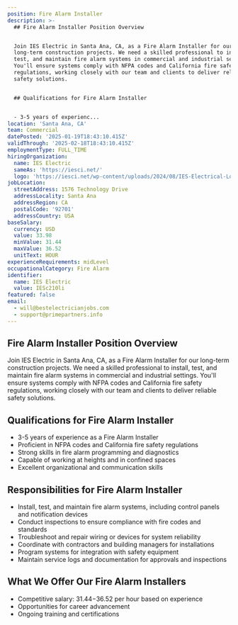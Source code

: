 ```yaml
---
position: Fire Alarm Installer
description: >-
  ## Fire Alarm Installer Position Overview


  Join IES Electric in Santa Ana, CA, as a Fire Alarm Installer for our
  long-term construction projects. We need a skilled professional to install,
  test, and maintain fire alarm systems in commercial and industrial settings.
  You'll ensure systems comply with NFPA codes and California fire safety
  regulations, working closely with our team and clients to deliver reliable
  safety solutions.


  ## Qualifications for Fire Alarm Installer


  - 3-5 years of experienc...
location: 'Santa Ana, CA'
team: Commercial
datePosted: '2025-01-19T18:43:10.415Z'
validThrough: '2025-02-18T18:43:10.415Z'
employmentType: FULL_TIME
hiringOrganization:
  name: IES Electric
  sameAs: 'https://iesci.net/'
  logo: 'https://iesci.net/wp-content/uploads/2024/08/IES-Electrical-Logo-color.png'
jobLocation:
  streetAddress: 1576 Technology Drive
  addressLocality: Santa Ana
  addressRegion: CA
  postalCode: '92701'
  addressCountry: USA
baseSalary:
  currency: USD
  value: 33.98
  minValue: 31.44
  maxValue: 36.52
  unitText: HOUR
experienceRequirements: midLevel
occupationalCategory: Fire Alarm
identifier:
  name: IES Electric
  value: IESc210li
featured: false
email:
  - will@bestelectricianjobs.com
  - support@primepartners.info
---
```




## Fire Alarm Installer Position Overview

Join IES Electric in Santa Ana, CA, as a Fire Alarm Installer for our long-term construction projects. We need a skilled professional to install, test, and maintain fire alarm systems in commercial and industrial settings. You'll ensure systems comply with NFPA codes and California fire safety regulations, working closely with our team and clients to deliver reliable safety solutions.

## Qualifications for Fire Alarm Installer

- 3-5 years of experience as a Fire Alarm Installer
- Proficient in NFPA codes and California fire safety regulations
- Strong skills in fire alarm programming and diagnostics
- Capable of working at heights and in confined spaces
- Excellent organizational and communication skills

## Responsibilities for Fire Alarm Installer

- Install, test, and maintain fire alarm systems, including control panels and notification devices
- Conduct inspections to ensure compliance with fire codes and standards
- Troubleshoot and repair wiring or devices for system reliability
- Coordinate with contractors and building managers for installations
- Program systems for integration with safety equipment
- Maintain service logs and documentation for approvals and inspections

## What We Offer Our Fire Alarm Installers

- Competitive salary: $31.44-$36.52 per hour based on experience
- Opportunities for career advancement
- Ongoing training and certifications